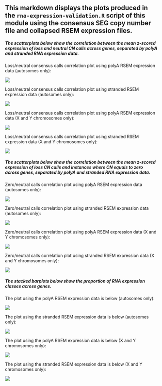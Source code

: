 ## This markdown displays the plots produced in the `rna-expression-validation.R` script of this module using the consensus SEG copy number file and collapsed RSEM expression files. 

##### The scatterplots below show the correlation between the mean z-scored expression of loss and neutral CN calls across genes, separated by polyA and stranded RNA expression data. 

Loss/neutral consensus calls correlation plot using polyA RSEM expression data (autosomes only):

![](plots/consensus_seg_annotated_cn_autosomes_polya_loss_cor_plot.png)

Loss/neutral consensus calls correlation plot using stranded RSEM expression data (autosomes only):

![](plots/consensus_seg_annotated_cn_autosomes_stranded_loss_cor_plot.png)

Loss/neutral consensus calls correlation plot using polyA RSEM expression data (X and Y chromosomes only):

![](plots/consensus_seg_annotated_cn_x_and_y_polya_loss_cor_plot.png)

Loss/neutral consensus calls correlation plot using stranded RSEM expression data (X and Y chromosomes only):

![](plots/consensus_seg_annotated_cn_x_and_y_stranded_loss_cor_plot.png)

##### The scatterplots below show the correlation between the mean z-scored expression of loss CN calls and instances where CN equals to zero across genes, separated by polyA and stranded RNA expression data. 

Zero/neutral calls correlation plot using polyA RSEM expression data (autosomes only):

![](plots/consensus_seg_annotated_cn_autosomes_polya_zero_cor_plot.png)

Zero/neutral calls correlation plot using stranded RSEM expression data (autosomes only):

![](plots/consensus_seg_annotated_cn_autosomes_stranded_zero_cor_plot.png)

Zero/neutral calls correlation plot using polyA RSEM expression data (X and Y chromosomes only):

![](plots/consensus_seg_annotated_cn_x_and_y_polya_zero_cor_plot.png)

Zero/neutral calls correlation plot using stranded RSEM expression data (X and Y chromosomes only):

![](plots/consensus_seg_annotated_cn_x_and_y_stranded_zero_cor_plot.png)


##### The stacked barplots below show the proportion of RNA expression classes across genes. 

The plot using the polyA RSEM expression data is below (autosomes only):

![](plots/consensus_seg_annotated_cn_autosomes_polya_stacked_plot.png)

The plot using the stranded RSEM expression data is below (autosomes only):

![](plots/consensus_seg_annotated_cn_autosomes_stranded_stacked_plot.png)

The plot using the polyA RSEM expression data is below (X and Y chromosomes only):

![](plots/consensus_seg_annotated_cn_x_and_y_polya_stacked_plot.png)

The plot using the stranded RSEM expression data is below (X and Y chromosomes only):

![](plots/consensus_seg_annotated_cn_x_and_y_stranded_stacked_plot.png)
